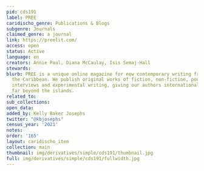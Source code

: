 ```yaml
---
pid: cds191
label: PREE
caridischo_genre: Publications & Blogs
subgenre: Journals
claimed_genre: a journal
link: https://preelit.com/
access: open
status: Active
language: en
creators: Annie Paul, Diana McCaulay, Isis Semaj-Hall
stewards:
blurb: PREE is a unique online magazine for new contemporary writing from and about
  the Caribbean. We publish original works of fiction, non-fiction, poetry, essays,
  interviews and experimental writing, giving our authors international visibility
  far beyond the islands.
related_to:
sub_collections:
open_data:
added_by: Kelly Baker Josephs
twitter: "@kbjosephs"
census_year: '2021'
notes:
order: '165'
layout: caridischo_item
collection: main
thumbnail: img/derivatives/simple/cds191/thumbnail.jpg
full: img/derivatives/simple/cds191/fullwidth.jpg
---
```

